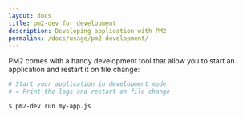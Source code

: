 ```yaml
---
layout: docs
title: pm2-dev for development
description: Developing application with PM2
permalink: /docs/usage/pm2-development/
---
```


PM2 comes with a handy development tool that allow you to start an application and restart it on file change:

```bash
# Start your application in development mode
# = Print the logs and restart on file change

$ pm2-dev run my-app.js
```
